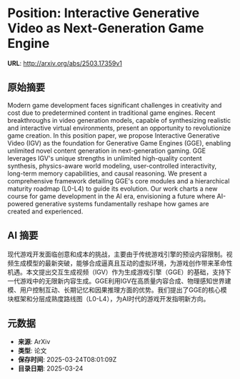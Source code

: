 # Position: Interactive Generative Video as Next-Generation Game Engine

**URL**: http://arxiv.org/abs/2503.17359v1

## 原始摘要

Modern game development faces significant challenges in creativity and cost
due to predetermined content in traditional game engines. Recent breakthroughs
in video generation models, capable of synthesizing realistic and interactive
virtual environments, present an opportunity to revolutionize game creation. In
this position paper, we propose Interactive Generative Video (IGV) as the
foundation for Generative Game Engines (GGE), enabling unlimited novel content
generation in next-generation gaming. GGE leverages IGV's unique strengths in
unlimited high-quality content synthesis, physics-aware world modeling,
user-controlled interactivity, long-term memory capabilities, and causal
reasoning. We present a comprehensive framework detailing GGE's core modules
and a hierarchical maturity roadmap (L0-L4) to guide its evolution. Our work
charts a new course for game development in the AI era, envisioning a future
where AI-powered generative systems fundamentally reshape how games are created
and experienced.


## AI 摘要

现代游戏开发面临创意和成本的挑战，主要由于传统游戏引擎的预设内容限制。视频生成模型的最新突破，能够合成逼真且互动的虚拟环境，为游戏创作带来革命性机遇。本文提出交互生成视频（IGV）作为生成游戏引擎（GGE）的基础，支持下一代游戏中的无限新内容生成。GGE利用IGV在高质量内容合成、物理感知世界建模、用户控制互动、长期记忆和因果推理方面的优势。我们提出了GGE的核心模块框架和分层成熟度路线图（L0-L4），为AI时代的游戏开发指明新方向。

## 元数据

- **来源**: ArXiv
- **类型**: 论文
- **保存时间**: 2025-03-24T08:01:09Z
- **目录日期**: 2025-03-24
